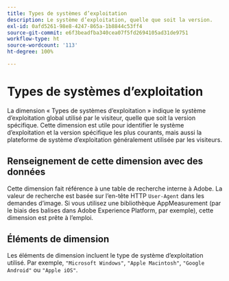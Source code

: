 ```yaml
---
title: Types de systèmes d’exploitation
description: Le système d’exploitation, quelle que soit la version.
exl-id: 0afd5261-98e8-4247-865a-1b8844c53ff4
source-git-commit: e6f3beadfba340cea07f5fd2694105ad31de9751
workflow-type: ht
source-wordcount: '113'
ht-degree: 100%

---
```


# Types de systèmes d’exploitation

La dimension « Types de systèmes d’exploitation » indique le système d’exploitation global utilisé par le visiteur, quelle que soit la version spécifique. Cette dimension est utile pour identifier le système d’exploitation et la version spécifique les plus courants, mais aussi la plateforme de système d’exploitation généralement utilisée par les visiteurs.

## Renseignement de cette dimension avec des données

Cette dimension fait référence à une table de recherche interne à Adobe. La valeur de recherche est basée sur l’en-tête HTTP `User-Agent` dans les demandes d’image. Si vous utilisez une bibliothèque AppMeasurement (par le biais des balises dans Adobe Experience Platform, par exemple), cette dimension est prête à l’emploi.

## Éléments de dimension

Les éléments de dimension incluent le type de système d’exploitation utilisé. Par exemple, `"Microsoft Windows"`, `"Apple Macintosh"`, `"Google Android"` ou `"Apple iOS"`.
